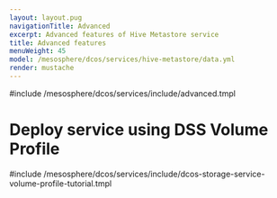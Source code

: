 ```yaml
---
layout: layout.pug
navigationTitle: Advanced
excerpt: Advanced features of Hive Metastore service
title: Advanced features
menuWeight: 45
model: /mesosphere/dcos/services/hive-metastore/data.yml
render: mustache
---
```


#include /mesosphere/dcos/services/include/advanced.tmpl

# Deploy service using DSS Volume Profile

#include /mesosphere/dcos/services/include/dcos-storage-service-volume-profile-tutorial.tmpl